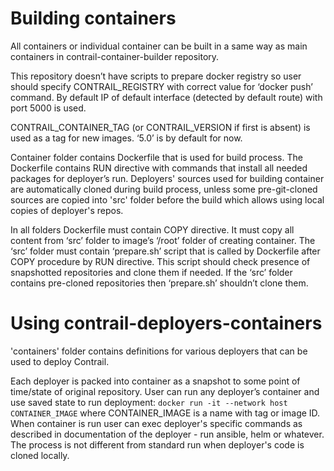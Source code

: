 # Building containers

All containers or individual container can be built in a same way as main containers in contrail-container-builder repository.

This repository doesn’t have scripts to prepare docker registry so user should specify CONTRAIL_REGISTRY with correct value for ‘docker push’ command. By default IP of default interface (detected by default route) with port 5000 is used.

CONTRAIL_CONTAINER_TAG (or CONTRAIL_VERSION if first is absent) is used as a tag for new images. ‘5.0’ is by default for now.

Container folder contains Dockerfile that is used for build process. The Dockerfile contains RUN directive with commands that install all needed packages for deployer’s run. Deployers' sources used for building container are automatically cloned during build process, unless some pre-git-cloned sources are copied into 'src' folder before the build which allows using local copies of deployer's repos.

In all folders Dockerfile must contain COPY directive. It must copy all content from ‘src’ folder to image’s ‘/root’ folder of creating container. The ‘src’ folder must contain ‘prepare.sh’ script that is called by Dockerfile after COPY procedure by RUN directive. This script should check presence of snapshotted repositories and clone them if needed. If the ‘src’ folder contains pre-cloned repositories then ‘prepare.sh’ shouldn’t clone them.

# Using contrail-deployers-containers

'containers' folder contains definitions for various deployers that can be used to deploy Contrail.

Each deployer is packed into container as a snapshot to some point of time/state of original repository. User can run any deployer’s container and use saved state to run deployment:
```docker run -it --network host CONTAINER_IMAGE```
where CONTAINER_IMAGE is a name with tag or image ID. When container is run user can exec deployer's specific commands as described in documentation of the deployer - run ansible, helm or whatever. The process is not different from standard run when deployer's code is cloned locally.

